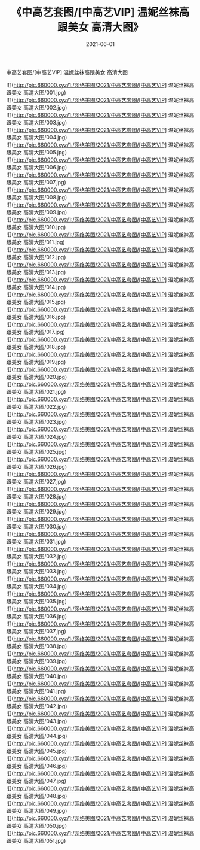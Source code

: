 ﻿---
layout: post
title:  《中高艺套图/[中高艺VIP] 温妮丝袜高跟美女 高清大图》
date:   2021-06-01
img: http://pic.660000.xyz/1:/网络美图/2021/中高艺套图/[中高艺VIP] 温妮丝袜高跟美女 高清大图/000.jpg
categories: [美女, 清纯, 唯美]
---

中高艺套图/[中高艺VIP] 温妮丝袜高跟美女 高清大图

 ![](http://pic.660000.xyz/1:/网络美图/2021/中高艺套图/[中高艺VIP] 温妮丝袜高跟美女 高清大图/001.jpg) <br>![](http://pic.660000.xyz/1:/网络美图/2021/中高艺套图/[中高艺VIP] 温妮丝袜高跟美女 高清大图/002.jpg) <br>![](http://pic.660000.xyz/1:/网络美图/2021/中高艺套图/[中高艺VIP] 温妮丝袜高跟美女 高清大图/003.jpg) <br>![](http://pic.660000.xyz/1:/网络美图/2021/中高艺套图/[中高艺VIP] 温妮丝袜高跟美女 高清大图/004.jpg) <br>![](http://pic.660000.xyz/1:/网络美图/2021/中高艺套图/[中高艺VIP] 温妮丝袜高跟美女 高清大图/005.jpg) <br>![](http://pic.660000.xyz/1:/网络美图/2021/中高艺套图/[中高艺VIP] 温妮丝袜高跟美女 高清大图/006.jpg) <br>![](http://pic.660000.xyz/1:/网络美图/2021/中高艺套图/[中高艺VIP] 温妮丝袜高跟美女 高清大图/007.jpg) <br>![](http://pic.660000.xyz/1:/网络美图/2021/中高艺套图/[中高艺VIP] 温妮丝袜高跟美女 高清大图/008.jpg) <br>![](http://pic.660000.xyz/1:/网络美图/2021/中高艺套图/[中高艺VIP] 温妮丝袜高跟美女 高清大图/009.jpg) <br>![](http://pic.660000.xyz/1:/网络美图/2021/中高艺套图/[中高艺VIP] 温妮丝袜高跟美女 高清大图/010.jpg) <br>![](http://pic.660000.xyz/1:/网络美图/2021/中高艺套图/[中高艺VIP] 温妮丝袜高跟美女 高清大图/011.jpg) <br>![](http://pic.660000.xyz/1:/网络美图/2021/中高艺套图/[中高艺VIP] 温妮丝袜高跟美女 高清大图/012.jpg) <br>![](http://pic.660000.xyz/1:/网络美图/2021/中高艺套图/[中高艺VIP] 温妮丝袜高跟美女 高清大图/013.jpg) <br>![](http://pic.660000.xyz/1:/网络美图/2021/中高艺套图/[中高艺VIP] 温妮丝袜高跟美女 高清大图/014.jpg) <br>![](http://pic.660000.xyz/1:/网络美图/2021/中高艺套图/[中高艺VIP] 温妮丝袜高跟美女 高清大图/015.jpg) <br>![](http://pic.660000.xyz/1:/网络美图/2021/中高艺套图/[中高艺VIP] 温妮丝袜高跟美女 高清大图/016.jpg) <br>![](http://pic.660000.xyz/1:/网络美图/2021/中高艺套图/[中高艺VIP] 温妮丝袜高跟美女 高清大图/017.jpg) <br>![](http://pic.660000.xyz/1:/网络美图/2021/中高艺套图/[中高艺VIP] 温妮丝袜高跟美女 高清大图/018.jpg) <br>![](http://pic.660000.xyz/1:/网络美图/2021/中高艺套图/[中高艺VIP] 温妮丝袜高跟美女 高清大图/019.jpg) <br>![](http://pic.660000.xyz/1:/网络美图/2021/中高艺套图/[中高艺VIP] 温妮丝袜高跟美女 高清大图/020.jpg) <br>![](http://pic.660000.xyz/1:/网络美图/2021/中高艺套图/[中高艺VIP] 温妮丝袜高跟美女 高清大图/021.jpg) <br>![](http://pic.660000.xyz/1:/网络美图/2021/中高艺套图/[中高艺VIP] 温妮丝袜高跟美女 高清大图/022.jpg) <br>![](http://pic.660000.xyz/1:/网络美图/2021/中高艺套图/[中高艺VIP] 温妮丝袜高跟美女 高清大图/023.jpg) <br>![](http://pic.660000.xyz/1:/网络美图/2021/中高艺套图/[中高艺VIP] 温妮丝袜高跟美女 高清大图/024.jpg) <br>![](http://pic.660000.xyz/1:/网络美图/2021/中高艺套图/[中高艺VIP] 温妮丝袜高跟美女 高清大图/025.jpg) <br>![](http://pic.660000.xyz/1:/网络美图/2021/中高艺套图/[中高艺VIP] 温妮丝袜高跟美女 高清大图/026.jpg) <br>![](http://pic.660000.xyz/1:/网络美图/2021/中高艺套图/[中高艺VIP] 温妮丝袜高跟美女 高清大图/027.jpg) <br>![](http://pic.660000.xyz/1:/网络美图/2021/中高艺套图/[中高艺VIP] 温妮丝袜高跟美女 高清大图/028.jpg) <br>![](http://pic.660000.xyz/1:/网络美图/2021/中高艺套图/[中高艺VIP] 温妮丝袜高跟美女 高清大图/029.jpg) <br>![](http://pic.660000.xyz/1:/网络美图/2021/中高艺套图/[中高艺VIP] 温妮丝袜高跟美女 高清大图/030.jpg) <br>![](http://pic.660000.xyz/1:/网络美图/2021/中高艺套图/[中高艺VIP] 温妮丝袜高跟美女 高清大图/031.jpg) <br>![](http://pic.660000.xyz/1:/网络美图/2021/中高艺套图/[中高艺VIP] 温妮丝袜高跟美女 高清大图/032.jpg) <br>![](http://pic.660000.xyz/1:/网络美图/2021/中高艺套图/[中高艺VIP] 温妮丝袜高跟美女 高清大图/033.jpg) <br>![](http://pic.660000.xyz/1:/网络美图/2021/中高艺套图/[中高艺VIP] 温妮丝袜高跟美女 高清大图/034.jpg) <br>![](http://pic.660000.xyz/1:/网络美图/2021/中高艺套图/[中高艺VIP] 温妮丝袜高跟美女 高清大图/035.jpg) <br>![](http://pic.660000.xyz/1:/网络美图/2021/中高艺套图/[中高艺VIP] 温妮丝袜高跟美女 高清大图/036.jpg) <br>![](http://pic.660000.xyz/1:/网络美图/2021/中高艺套图/[中高艺VIP] 温妮丝袜高跟美女 高清大图/037.jpg) <br>![](http://pic.660000.xyz/1:/网络美图/2021/中高艺套图/[中高艺VIP] 温妮丝袜高跟美女 高清大图/038.jpg) <br>![](http://pic.660000.xyz/1:/网络美图/2021/中高艺套图/[中高艺VIP] 温妮丝袜高跟美女 高清大图/039.jpg) <br>![](http://pic.660000.xyz/1:/网络美图/2021/中高艺套图/[中高艺VIP] 温妮丝袜高跟美女 高清大图/040.jpg) <br>![](http://pic.660000.xyz/1:/网络美图/2021/中高艺套图/[中高艺VIP] 温妮丝袜高跟美女 高清大图/041.jpg) <br>![](http://pic.660000.xyz/1:/网络美图/2021/中高艺套图/[中高艺VIP] 温妮丝袜高跟美女 高清大图/042.jpg) <br>![](http://pic.660000.xyz/1:/网络美图/2021/中高艺套图/[中高艺VIP] 温妮丝袜高跟美女 高清大图/043.jpg) <br>![](http://pic.660000.xyz/1:/网络美图/2021/中高艺套图/[中高艺VIP] 温妮丝袜高跟美女 高清大图/044.jpg) <br>![](http://pic.660000.xyz/1:/网络美图/2021/中高艺套图/[中高艺VIP] 温妮丝袜高跟美女 高清大图/045.jpg) <br>![](http://pic.660000.xyz/1:/网络美图/2021/中高艺套图/[中高艺VIP] 温妮丝袜高跟美女 高清大图/046.jpg) <br>![](http://pic.660000.xyz/1:/网络美图/2021/中高艺套图/[中高艺VIP] 温妮丝袜高跟美女 高清大图/047.jpg) <br>![](http://pic.660000.xyz/1:/网络美图/2021/中高艺套图/[中高艺VIP] 温妮丝袜高跟美女 高清大图/048.jpg) <br>![](http://pic.660000.xyz/1:/网络美图/2021/中高艺套图/[中高艺VIP] 温妮丝袜高跟美女 高清大图/049.jpg) <br>![](http://pic.660000.xyz/1:/网络美图/2021/中高艺套图/[中高艺VIP] 温妮丝袜高跟美女 高清大图/050.jpg) <br>![](http://pic.660000.xyz/1:/网络美图/2021/中高艺套图/[中高艺VIP] 温妮丝袜高跟美女 高清大图/051.jpg) <br>